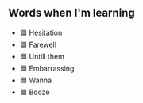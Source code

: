 ## Words when I'm learning

- 🟦 Hesitation
- 🟦 Farewell
- 🟦 Untill them
- 🟦 Embarrassing
- 🟦 Wanna
- 🟦 Booze